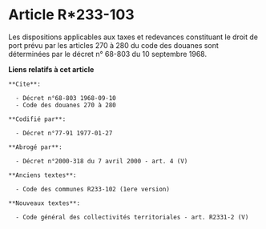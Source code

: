 # Article R*233-103

Les dispositions applicables aux taxes et redevances constituant le droit de port prévu par les articles 270 à 280 du code
des douanes sont déterminées par le décret n° 68-803 du 10 septembre 1968.

**Liens relatifs à cet article**

	**Cite**:

	  - Décret n°68-803 1968-09-10
	  - Code des douanes 270 à 280

	**Codifié par**:

	  - Décret n°77-91 1977-01-27

	**Abrogé par**:

	  - Décret n°2000-318 du 7 avril 2000 - art. 4 (V)

	**Anciens textes**:

	  - Code des communes R233-102 (1ere version)

	**Nouveaux textes**:

	  - Code général des collectivités territoriales - art. R2331-2 (V)

